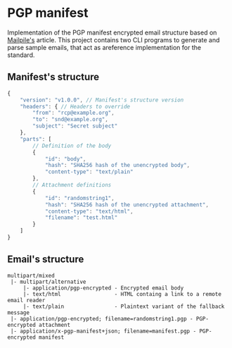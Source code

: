 # PGP manifest

Implementation of the PGP manifest encrypted email structure based on
[Mailpile's](https://www.mailpile.is/blog/2014-11-21_To_PGP_MIME_Or_Not.html)
article. This project contains two CLI programs to generate and parse sample
emails, that act as areference implementation for the standard.

## Manifest's structure

```js
{
    "version": "v1.0.0", // Manifest's structure version
    "headers": { // Headers to override
        "from": "rcp@example.org",
        "to": "snd@example.org",
        "subject": "Secret subject"
    },
    "parts": [
        // Definition of the body
        {
            "id": "body",
            "hash": "SHA256 hash of the unencrypted body",
            "content-type": "text/plain"
        },
        // Attachment definitions
        {
            "id": "randomstring1",
            "hash": "SHA256 hash of the unencrypted attachment",
            "content-type": "text/html",
            "filename": "test.html"
        }
    ]
}
```

## Email's structure

```
multipart/mixed
 |- multipart/alternative
     |- application/pgp-encrypted - Encrypted email body 
     |- text/html                 - HTML containg a link to a remote email reader
     |- text/plain                - Plaintext variant of the fallback message
 |- application/pgp-encrypted; filename=randomstring1.pgp - PGP-encrypted attachment
 |- application/x-pgp-manifest+json; filename=manifest.pgp - PGP-encrypted manifest
```
